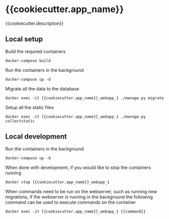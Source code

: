 # {{cookiecutter.app_name}}
{{cookiecutter.description}}

## Local setup
Build the required containers
```
docker-compose build
```

Run the containers in the background
```
docker-compose up -d
```

Migrate all the data to the database
```
docker exec -it {{cookiecutter.app_name}}_webapp_1 ./manage.py migrate
```

Setup all the static files
```
docker exec -it {{cookiecutter.app_name}}_webapp_1 ./manage.py collectstatic
```

## Local development
Run the containers in the background
```
docker-compose up -d
```

When done with development, if you would like to stop the containers running
```
docker stop {{cookiecutter.app_name}}_webapp_1
```

When commands need to be run on the webserver, such as running new migrations, if the webserver is running in the background the following command can be used to execute commands on the container
```
docker exec -it {{cookiecutter.app_name}}_webapp_1 {{command}}
```
